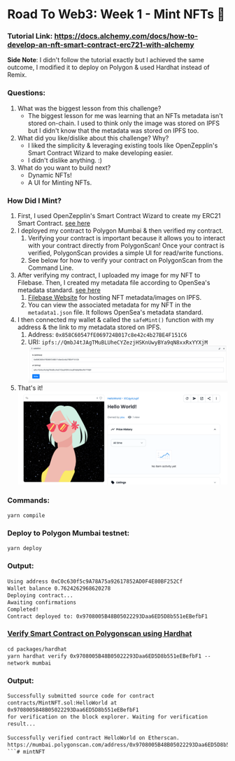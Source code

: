 # Road To Web3: Week 1 - Mint NFTs 🥳

### Tutorial Link: https://docs.alchemy.com/docs/how-to-develop-an-nft-smart-contract-erc721-with-alchemy
**Side Note**: I didn't follow the tutorial exactly but I achieved the same outcome, I modified it to deploy on Polygon & used Hardhat instead of Remix.
### Questions:
1. What was the biggest lesson from this challenge?
      - The biggest lesson for me was learning that an NFTs metadata isn't stored on-chain. I used to think only the image was stored on IPFS but I didn't know that the metadata was stored on IPFS too. 
2. What did you like/dislike about this challenge? Why?
      - I liked the simplicity & leveraging existing tools like OpenZepplin's Smart Contract Wizard to make developing easier.
      - I didn't dislike anything. :) 
3. What do you want to build next?
      - Dynamic NFTs!
      - A UI for Minting NFTs.
      
### How Did I Mint?
1. First, I used OpenZepplin's Smart Contract Wizard to create my ERC21 Smart Contract. [see here](https://docs.openzeppelin.com/contracts/4.x/wizard)
2. I deployed my contract to Polygon Mumbai & then verified my contract. 
      1. Verifying your contract is important because it allows you to interact with your contract directly from PolygonScan! Once your contract is verified, PolygonScan provides a simple UI for read/write functions. 
      2. See below for how to verify your contract on PolygonScan from the Command Line. 
3. After verifying my contract, I uploaded my image for my NFT to Filebase. Then, I created my metadata file according to OpenSea's metadata standard. [see here](https://docs.opensea.io/docs/metadata-standards)
      1. [Filebase Website](https://filebase.com/) for hosting NFT metadata/images on IPFS.
      2. You can view the associated metadata for my NFT in the `metadata1.json` file. It follows OpenSea's metadata standard.
3. I then connected my wallet & called the `safeMint()` function with my address & the link to my metadata stored on IPFS.
      1. Address: `0x858C60547fE069724B017c8e42c4b27BE4F151C6`
      2. URI: `ipfs://QmbJ4tJAgTMuBLUheCYZezjHSKnUwyBYa9qN8xxRxYYXjM`
        ![Figure 1](images/polygonscan.png)
5. That's it!
    ![Figure2](images/opensea.png)

### Commands:
```
yarn compile
```
### Deploy to Polygon Mumbai testnet:
```
yarn deploy
```
### Output:
```
Using address 0xC0c630f5c9A78A75a92617852AD0F4E80BF252Cf
Wallet balance 0.7624262968620278
Deploying contract...
Awaiting confirmations
Completed!
Contract deployed to: 0x9708005B48B05022293Daa6ED5D8b551eEBefbF1
```

### [Verify Smart Contract on Polygonscan using Hardhat](https://coinsbench.com/verify-smart-contract-on-polygonscan-using-hardhat-9b8331dbd888)

```
cd packages/hardhat
yarn hardhat verify 0x9708005B48B05022293Daa6ED5D8b551eEBefbF1 --network mumbai
```
### Output:
```
Successfully submitted source code for contract
contracts/MintNFT.sol:HelloWorld at 0x9708005B48B05022293Daa6ED5D8b551eEBefbF1
for verification on the block explorer. Waiting for verification result...

Successfully verified contract HelloWorld on Etherscan.
https://mumbai.polygonscan.com/address/0x9708005B48B05022293Daa6ED5D8b551eEBefbF1#code
```# mintNFT
